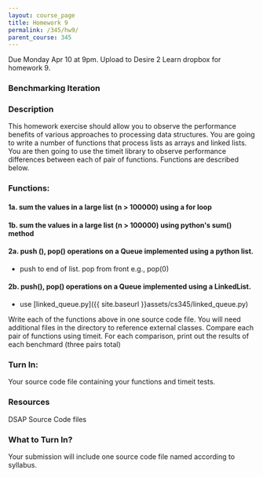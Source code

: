 ```yaml
---
layout: course_page
title: Homework 9
permalink: /345/hw9/
parent_course: 345
---
```


Due Monday Apr 10 at 9pm. Upload to Desire 2 Learn dropbox for homework 9.

### Benchmarking Iteration

### Description
This homework exercise should allow you to observe the performance benefits of various approaches to processing data structures. You are going to write a number of functions that process lists as arrays and linked lists. You are then going to use the timeit library to observe performance differences between each of pair of functions. Functions are described below.

### Functions:

#### 1a. sum the values in a large list (n > 100000) using a for loop

#### 1b. sum the values in a large list (n > 100000) using python's sum() method

#### 2a. push (), pop() operations on a Queue implemented using a python list.
- push to end of list. pop from front e.g., pop(0)

#### 2b. push(), pop() operations on a Queue implemented using a LinkedList.
- use [linked_queue.py]({{ site.baseurl }}assets/cs345/linked_queue.py)

Write each of the functions above in one source code file. You will need additional files in the directory to reference external classes. Compare each pair of functions using timeit. For each comparison, print out the results of each benchmard (three pairs total)

### Turn In:
Your source code file containing your functions and timeit tests.

### Resources
DSAP Source Code files

### What to Turn In?
Your submission will include one source code file named according to syllabus.






